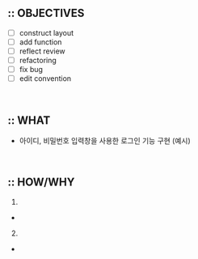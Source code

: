 ## :: OBJECTIVES

- [ ] construct layout
- [ ] add function
- [ ] reflect review
- [ ] refactoring
- [ ] fix bug
- [ ] edit convention

<br />

## :: WHAT

- 아이디, 비밀번호 입력창을 사용한 로그인 기능 구현 (예시)

<br />

## :: HOW/WHY

1. 
- 

2. 
- 

<br />

